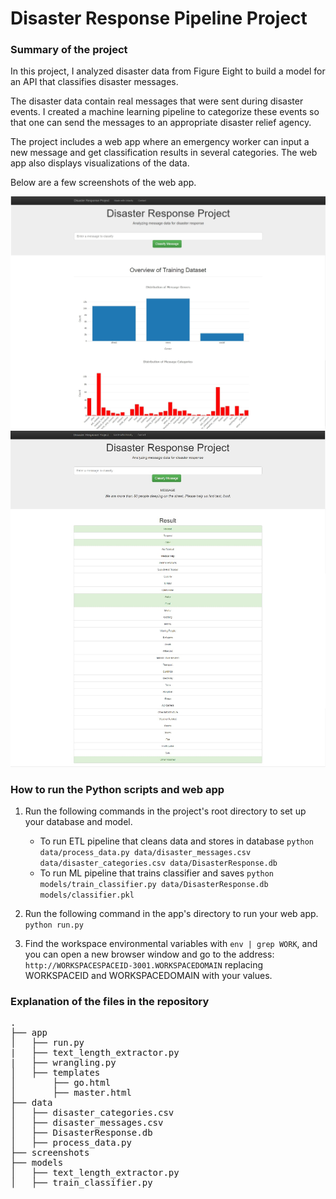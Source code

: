 # Disaster Response Pipeline Project

### Summary of the project

In this project, I analyzed disaster data from Figure Eight to build a model for an API that classifies disaster messages.

The disaster data contain real messages that were sent during disaster events. I created a machine learning pipeline to categorize these events so that one can send the messages to an appropriate disaster relief agency.

The project includes a web app where an emergency worker can input a new message and get classification results in several categories. The web app also displays visualizations of the data.

Below are a few screenshots of the web app.

<img src="https://github.com/olgob/Disaster-response-pipelines/blob/master/Screenshots/disaster_response_pipeline_home_page.jpg" width="800">

<img src="https://github.com/olgob/Disaster-response-pipelines/blob/master/Screenshots/disaster_response_pipeline_research_page.jpg" width="800">

### How to run the Python scripts and web app

1. Run the following commands in the project's root directory to set up your database and model.

    - To run ETL pipeline that cleans data and stores in database
        `python data/process_data.py data/disaster_messages.csv data/disaster_categories.csv data/DisasterResponse.db`
    - To run ML pipeline that trains classifier and saves
        `python models/train_classifier.py data/DisasterResponse.db models/classifier.pkl`

2. Run the following command in the app's directory to run your web app.
    `python run.py`

3. Find the workspace environmental variables with `env | grep WORK`, and you can open a new browser window and go to the address:
`http://WORKSPACESPACEID-3001.WORKSPACEDOMAIN` replacing WORKSPACEID and WORKSPACEDOMAIN with your values.

### Explanation of the files in the repository

<pre>
.
├── app
│   ├── run.py
|   ├── text_length_extractor.py
|   ├── wrangling.py
│   ├── templates
│       ├── go.html
│       ├── master.html
├── data
│   ├── disaster_categories.csv
│   ├── disaster_messages.csv
│   ├── DisasterResponse.db
│   ├── process_data.py
├── screenshots
├── models
│   ├── text_length_extractor.py
│   ├── train_classifier.py

</pre>
